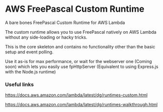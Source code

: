 # AWS FreePascal Custom Runtime

A bare bones FreePascal Custom Runtime for AWS Lambda

The custom runtime allows you to use FreePascal natively on AWS Lambda without any side-loading or hacky tricks.

This is the core skeleton and contains no functionality other than the basic setup and event polling.

Use it as-is for max performance, or wait for the webserver one (Coming soon) which lets you easily use fpHttpServer (Equivalent to using Express.js with the Node.js runtime)

### Useful links

https://docs.aws.amazon.com/lambda/latest/dg/runtimes-custom.html

https://docs.aws.amazon.com/lambda/latest/dg/runtimes-walkthrough.html
